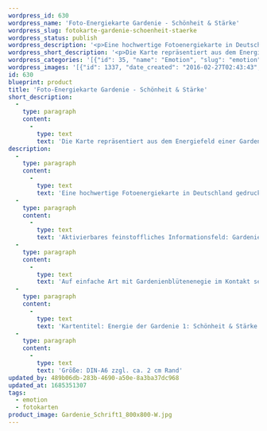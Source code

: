 ```yaml
---
wordpress_id: 630
wordpress_name: 'Foto-Energiekarte Gardenie - Schönheit & Stärke'
wordpress_slug: fotokarte-gardenie-schoenheit-staerke
wordpress_status: publish
wordpress_description: '<p>Eine hochwertige Fotoenergiekarte in Deutschland gedruckt und in Handarbeit laminiert.  Sie ist in Postkartengröße (DIN-A6) gut zu transportieren und kann auch auf den Körper aufgelegt werden.</p><p>Aktivierbares feinstoffliches Informationsfeld: Gardenienblüte - Schönheit - Stärke: Erkunden des Energiefelds einer Gardenienblüte. Hier insbesondere: Schönheit und Stärke.<br />Auf einfache Art mit Gardenienblütenenegie im Kontakt sein: In einem Moment der Ruhe atme ich bewusst ein und aus. Ich lasse alles für diesen Moment an Gedanken und Gefühlen gehen. Ich öffne mich für das, was die Blüte mir gibt.</p><p>Kartentitel: Energie der Gardenie 1: Schönheit &amp; Stärke</p><p>Größe: DIN-A6 zzgl. ca. 2 cm Rand<br />Andere Formate sind individuell für Sie innerhalb weniger Tage herstellbar. Bitte kontaktieren Sie uns hierfür unter <a href="mailto:info@elvedenverlag.de">info@elvedenverlag.de</a>.</p><p><a href="https://my.feenbaum.de/anwendung-energiebilder-foto-laminiert/">Anwendungshinweise</a>      <a href="https://my.feenbaum.de/produktinformationen-fotokarten/">Produktinformationen</a></p>'
wordpress_short_description: '<p>Die Karte repräsentiert aus dem Energiefeld einer Gardenienblüte: Schönheit und Stärke. Auf einfache Art mit Gardenienenergie in Kontakt sein<br /><em>Hinweis: Das Wasserzeichen „Elveden Verlag Energiebild“ wird nicht mit gedruckt</em></p>'
wordpress_categories: '[{"id": 35, "name": "Emotion", "slug": "emotion"}, {"id": 23, "name": "Fotokarten", "slug": "fotokarten"}]'
wordpress_images: '[{"id": 1337, "date_created": "2016-02-27T02:43:43", "date_created_gmt": "2016-02-27T00:43:43", "date_modified": "2016-02-27T02:43:43", "date_modified_gmt": "2016-02-27T00:43:43", "src": "https://my.feenbaum.de/wp-content/uploads/2016/02/Gardenie_Schrift1_800x800-W.jpg", "name": "Gardenie_Schrift1_800x800-W", "alt": ""}]'
id: 630
blueprint: product
title: 'Foto-Energiekarte Gardenie - Schönheit & Stärke'
short_description:
  -
    type: paragraph
    content:
      -
        type: text
        text: 'Die Karte repräsentiert aus dem Energiefeld einer Gardenienblüte: Schönheit und Stärke. Auf einfache Art mit Gardenienenergie in Kontakt sein'
description:
  -
    type: paragraph
    content:
      -
        type: text
        text: 'Eine hochwertige Fotoenergiekarte in Deutschland gedruckt und in Handarbeit laminiert.  Sie ist in Postkartengröße (DIN-A6) gut zu transportieren und kann auch auf den Körper aufgelegt werden.'
  -
    type: paragraph
    content:
      -
        type: text
        text: 'Aktivierbares feinstoffliches Informationsfeld: Gardenienblüte - Schönheit - Stärke: Erkunden des Energiefelds einer Gardenienblüte. Hier insbesondere: Schönheit und Stärke.'
  -
    type: paragraph
    content:
      -
        type: text
        text: 'Auf einfache Art mit Gardenienblütenenegie im Kontakt sein: In einem Moment der Ruhe atme ich bewusst ein und aus. Ich lasse alles für diesen Moment an Gedanken und Gefühlen gehen. Ich öffne mich für das, was die Blüte mir gibt.'
  -
    type: paragraph
    content:
      -
        type: text
        text: 'Kartentitel: Energie der Gardenie 1: Schönheit & Stärke'
  -
    type: paragraph
    content:
      -
        type: text
        text: 'Größe: DIN-A6 zzgl. ca. 2 cm Rand'
updated_by: 489b06db-283b-4690-a50e-8a3ba37dc968
updated_at: 1685351307
tags:
  - emotion
  - fotokarten
product_image: Gardenie_Schrift1_800x800-W.jpg
---
```

